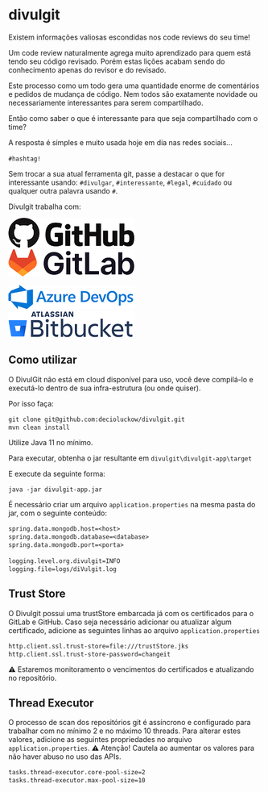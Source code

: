 # divulgit

Existem informações valiosas escondidas nos code reviews do seu time!

Um code review naturalmente agrega muito aprendizado para quem está tendo 
seu código revisado. Porém estas lições acabam sendo do conhecimento apenas do revisor e do revisado.

Este processo como um todo gera uma quantidade enorme de comentários e pedidos de
mudança de código. Nem todos são exatamente novidade ou necessariamente interessantes para serem compartilhado.

Então como saber o que é interessante para que seja compartilhado com o time?

A resposta é simples e muito usada hoje em dia nas redes sociais...

`#hashtag!`

Sem trocar a sua atual ferramenta git, passe a destacar o que for 
interessante usando: `#divulgar`, `#interessante`, `#legal`, `#cuidado` ou qualquer outra palavra
usando `#`.

Divulgit trabalha com:

![GitHub](divulgit-app/src/main/resources/static/images/github-logo.png) &nbsp;&nbsp;&nbsp;&nbsp;   ![GitLab](divulgit-app/src/main/resources/static/images/gitlab-logo.png)

![Azure DevOps](divulgit-app/src/main/resources/static/images/azure-devops-logo.png)  &nbsp;&nbsp;&nbsp;&nbsp; ![Bitbucket](divulgit-app/src/main/resources/static/images/bitbucket-logo.png)

## Como utilizar

O DivulGit não está em cloud disponível para uso, você deve compilá-lo e executá-lo 
dentro de sua infra-estrutura (ou onde quiser).

Por isso faça:

```
git clone git@github.com:decioluckow/divulgit.git
mvn clean install
```

Utilize Java 11 no mínimo.

Para executar, obtenha o jar resultante em `divulgit\divulgit-app\target`

E execute da seguinte forma:

```
java -jar divulgit-app.jar
```

É necessário criar um arquivo `application.properties` na mesma pasta do jar, com o seguinte conteúdo:

```
spring.data.mongodb.host=<host>
spring.data.mongodb.database=<database>
spring.data.mongodb.port=<porta>

logging.level.org.divulgit=INFO
logging.file=logs/diVulgit.log
```

## Trust Store

O Divulgit possui uma trustStore embarcada já com os certificados para o GitLab e GitHub.
Caso seja necessário adicionar ou atualizar algum certificado, adicione 
as seguintes linhas ao arquivo `application.properties`

```
http.client.ssl.trust-store=file:///trustStore.jks
http.client.ssl.trust-store-password=changeit
```

:warning: Estaremos monitoramento o vencimentos do certificados e atualizando no repositório.

## Thread Executor

O processo de scan dos repositórios git é assíncrono e configurado para trabalhar com 
no mínimo 2 e no máximo 10 threads. Para alterar estes valores, adicione as seguintes propriedades
no arquivo `application.properties`. :warning: Atenção! Cautela ao aumentar os valores para não haver abuso
no uso das APIs.

```
tasks.thread-executor.core-pool-size=2
tasks.thread-executor.max-pool-size=10
```

